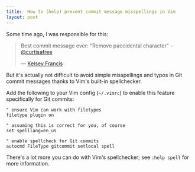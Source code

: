 ```yaml
---
title:  How to (help) prevent commit message misspellings in Vim
layout: post
---
```

Some time ago, I was responsible for this:

> Best commit message ever: "Remove paccidental character" - [@curtisafree](https://twitter.com/curtisafree)
>
> &mdash; [Kelsey Francis][tweet-kf]

But it's actually not difficult to avoid simple misspellings and typos in Git commit messages thanks
to Vim's built-in spellchecker.

Add the following to your Vim config (`~/.vimrc`) to enable this feature specifically for Git
commits:

~~~ vim
" ensure Vim can work with filetypes
filetype plugin on

" assuming this is correct for you, of course
set spelllang=en_us

" enable spellcheck for Git commits
autocmd FileType gitcommit setlocal spell
~~~

There's a lot more you can do with Vim's spellchecker; see `:help spell` for more information.

[tweet-kf]: https://twitter.com/_kelseyfrancis/status/180637211438497792
